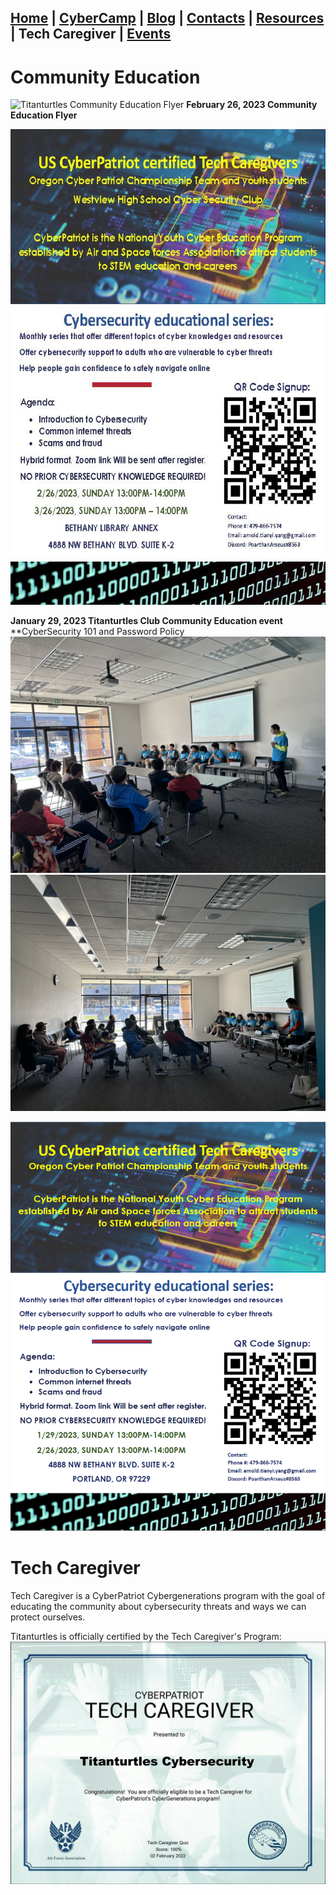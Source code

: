 ## [Home](./index.html) | [CyberCamp](./cybercamp.html) | [Blog](./blog.html) | [Contacts](./contacts.html) | [Resources](./resources.html) | **Tech Caregiver | [Events](./events.html)**

# Community Education
![Titanturtles Community Education Flyer](./assets/images/IMG_8161[1].JPG)
**February 26, 2023 Community Education Flyer**

![Titanturtles Community Education Flyer](./assets/images/TechCaregiverflyerFebMar2023.jpg)

**January 29, 2023 Titanturtles Club Community Education event**
**CyberSecurity 101 and Password Policy
![Titanturtles Community Education Flyer](./assets/images/IMG_7601[1].JPG)
![Titanturtles Community Education Flyer](./assets/images/IMG_7590[1].JPG)

![Titanturtles Community Education Flyer](./assets/images/JanFebFlyer2023.PNG)
# Tech Caregiver
Tech Caregiver is a CyberPatriot Cybergenerations program with the goal of educating the community about cybersecurity threats and ways we can protect ourselves.

Titanturtles is officially certified by the Tech Caregiver's Program:
![Titanturtles Cybersecurity Club Certificate](./assets/images/Certificate-titanturtles.jpg)

